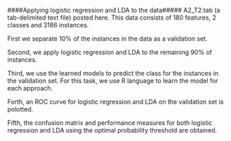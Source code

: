 ####Applying logistic regression and LDA to the data##### A2_T2.tab (a tab-delimited text file)
posted here. This data consists of 180 features, 2 classes and 3186 instances.

First we separate 10% of the instances in the data as a validation set. 

Second, we apply logistic regression and LDA to the remaining 90% of instances. 

Third, we use the learned models to predict the class for the instances in the validation set. For this
task, we use R language to learn the model for each approach. 

Forth, an ROC curve for logistic regression and LDA on the validation set is polotted.

Fifth, the confusion matrix and performance measures for both logistic regression and LDA using the optimal probability threshold are obtained.
